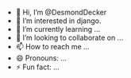 - 👋 Hi, I’m @DesmondDecker
- 👀 I’m interested in django.
- 🌱 I’m currently learning ...
- 💞️ I’m looking to collaborate on ...
- 📫 How to reach me ...
- 😄 Pronouns: ...
- ⚡ Fun fact: ...

<!---
DesmondDecker/DesmondDecker is a ✨ special ✨ repository because its `README.md` (this file) appears on your GitHub profile.
You can click the Preview link to take a look at your changes.
--->
